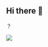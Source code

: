 ## Hi there 👋

<!--
**S-AW/S-AW** is a ✨ _special_ ✨ repository because its `README.md` (this file) appears on your GitHub profile.

Here are some ideas to get you started:

- 🔭 I’m currently working on ...
- 🌱 I’m currently learning ...
- 👯 I’m looking to collaborate on ...
- 🤔 I’m looking for help with ...
- 💬 Ask me about ...
- 📫 How to reach me: ...
- 😄 Pronouns: ...
- ⚡ Fun fact: ...
-->
？

<a href="#">
  <img align="center" src="https://github-readme-stats.vercel.app/api?username=S-AW" />
</a>
